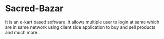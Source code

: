 # Sacred-Bazar
It is an e-kart based software .It allows multiple user to login at same which are in same network using client side application to buy and sell products and much more..
